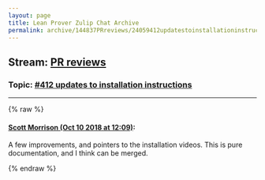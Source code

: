```yaml
---
layout: page
title: Lean Prover Zulip Chat Archive 
permalink: archive/144837PRreviews/24059412updatestoinstallationinstructions.html
---
```


## Stream: [PR reviews](index.html)
### Topic: [#412 updates to installation instructions](24059412updatestoinstallationinstructions.html)

---


{% raw %}
#### [ Scott Morrison (Oct 10 2018 at 12:09)](https://leanprover.zulipchat.com/#narrow/stream/144837-PR%20reviews/topic/%23412%20updates%20to%20installation%20instructions/near/135531362):
A few improvements, and pointers to the installation videos. This is pure documentation, and I think can be merged.


{% endraw %}
